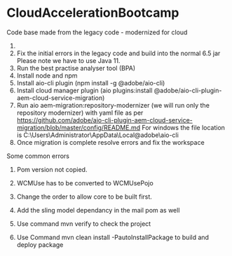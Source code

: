 # CloudAccelerationBootcamp

Code base made from the legacy code - modernized for cloud

1. 
1. Fix the initial errors in the legacy code and build into the normal 6.5 jar
	Please note we have to use Java 11. 
2. Run the best practise analyser tool (BPA)
3. Install node and npm
4. Install aio-cli plugin (npm install -g @adobe/aio-cli)
5. Install cloud manager plugin (aio plugins:install @adobe/aio-cli-plugin-aem-cloud-service-migration)
6. Run aio aem-migration:repository-modernizer (we will run only the repository modernizer) with yaml file as per https://github.com/adobe/aio-cli-plugin-aem-cloud-service-migration/blob/master/config/README.md
For windows the file location is 
C:\Users\Administrator\AppData\Local\@adobe\aio-cli
7. Once migration is complete resolve errors and fix the workspace

Some common errors
1. Pom version not copied.
2. WCMUse has to be converted to WCMUsePojo
3. Change the order to allow core to be built first. 
4. Add the sling model dependancy in the mail pom as well

8. Use command mvn verify to check the project
9. Use Command  mvn clean install -PautoInstallPackage to build and deploy package
